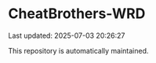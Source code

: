 # CheatBrothers-WRD

Last updated: 2025-07-03 20:26:27

This repository is automatically maintained.
